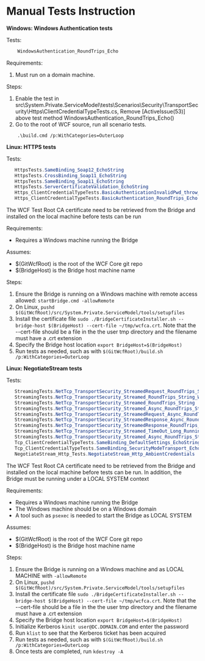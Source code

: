 Manual Tests Instruction
========================

**Windows: Windows Authentication tests**

Tests:  
```csharp
    WindowsAuthentication_RoundTrips_Echo
```

Requirements:

1. Must run on a domain machine.

Steps:

1. Enable the test
in src\System.Private.ServiceModel\tests\Scenarios\Security\TransportSecurity\Https\ClientCredentialTypeTests.cs,
Remove  [ActiveIssue(53)] above test method WindowsAuthentication_RoundTrips_Echo()
2. Go to the root of WCF source, run all scenario tests.
```
    .\build.cmd /p:WithCategories=OuterLoop
```


**Linux: HTTPS tests** 

Tests:
```csharp
   HttpsTests.SameBinding_Soap12_EchoString 
   HttpsTests.CrossBinding_Soap11_EchoString
   HttpsTests.SameBinding_Soap11_EchoString 
   HttpsTests.ServerCertificateValidation_EchoString
   Https_ClientCredentialTypeTests.BasicAuthenticationInvalidPwd_throw_MessageSecurityException
   Https_ClientCredentialTypeTests.BasicAuthentication_RoundTrips_Echo
```

The WCF Test Root CA certificate need to be retrieved from the Bridge and installed on the local machine before tests can be run

Requirements: 

* Requires a Windows machine running the Bridge  

Assumes: 

* $(GitWcfRoot) is the root of the WCF Core git repo
* $(BridgeHost) is the Bridge host machine name  

Steps:

1. Ensure the Bridge is running on a Windows machine with remote access allowed: `startBridge.cmd -allowRemote`
2. On Linux, `pushd $(GitWcfRoot)/src/System.Private.ServiceModel/tools/setupfiles`
3. Install the certificate file `sudo ./BridgeCertificateInstaller.sh --bridge-host $(BridgeHost) --cert-file ~/tmp/wcfca.crt`. Note that the --cert-file should be a file in the the user tmp directory and the filename must have a .crt extension
4. Specify the Bridge host location `export BridgeHost=$(BridgeHost)`
5. Run tests as needed, such as with `$(GitWcfRoot)/build.sh /p:WithCategories=OuterLoop`

**Linux: NegotiateStream tests** 

Tests:
```csharp
   StreamingTests.NetTcp_TransportSecurity_StreamedRequest_RoundTrips_String
   StreamingTests.NetTcp_TransportSecurity_Streamed_RoundTrips_String_WithSingleThreadedSyncContext
   StreamingTests.NetTcp_TransportSecurity_Streamed_RoundTrips_String
   StreamingTests.NetTcp_TransportSecurity_Streamed_Async_RoundTrips_String
   StreamingTests.NetTcp_TransportSecurity_StreamedRequest_Async_RoundTrips_String
   StreamingTests.NetTcp_TransportSecurity_StreamedResponse_Async_RoundTrips_String
   StreamingTests.NetTcp_TransportSecurity_StreamedResponse_RoundTrips_String
   StreamingTests.NetTcp_TransportSecurity_Streamed_TimeOut_Long_Running_Operation
   StreamingTests.NetTcp_TransportSecurity_Streamed_Async_RoundTrips_String_WithSingleThreadedSyncContext
   Tcp_ClientCredentialTypeTests.SameBinding_DefaultSettings_EchoString
   Tcp_ClientCredentialTypeTests.SameBinding_SecurityModeTransport_EchoString
   NegotiateStream_Http_Tests.NegotiateStream_Http_AmbientCredentials

```

The WCF Test Root CA certificate need to be retrieved from the Bridge and installed on the local machine before tests can be run.
In addition, the Bridge must be running under a LOCAL SYSTEM context

Requirements: 

* Requires a Windows machine running the Bridge
* The Windows machine should be on a Windows domain 
* A tool such as `psexec` is needed to start the Bridge as LOCAL SYSTEM 

Assumes: 

* $(GitWcfRoot) is the root of the WCF Core git repo
* $(BridgeHost) is the Bridge host machine name  

Steps:

1. Ensure the Bridge is running on a Windows machine and as LOCAL MACHINE with `-allowRemote`
2. On Linux, `pushd $(GitWcfRoot)/src/System.Private.ServiceModel/tools/setupfiles`
3. Install the certificate file `sudo ./BridgeCertificateInstaller.sh --bridge-host $(BridgeHost) --cert-file ~/tmp/wcfca.crt`. Note that the --cert-file should be a file in the the user tmp directory and the filename must have a .crt extension
4. Specify the Bridge host location `export BridgeHost=$(BridgeHost)`
5. Initialize Kerberos `kinit user@DC.DOMAIN.COM` and enter the password
6. Run `klist` to see that the Kerberos ticket has been acquired 
7. Run tests as needed, such as with `$(GitWcfRoot)/build.sh /p:WithCategories=OuterLoop`
8. Once tests are completed, run `kdestroy -A`

